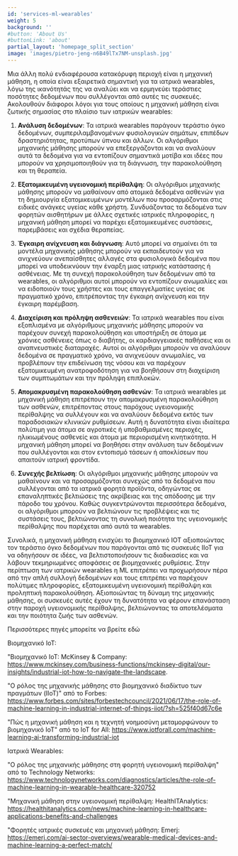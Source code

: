 ```yaml
---
id: 'services-ml-wearables'
weight: 5
background: ''
#button: 'About Us'
#buttonLink: 'about'
partial_layout: 'homepage_split_section'
image: 'images/pietro-jeng-n6B49lTx7NM-unsplash.jpg'
---
```

Μια άλλη πολύ ενδιαφέρουσα κατακόρυφη περιοχή είναι η μηχανική μάθηση, η οποία είναι εξαιρετικά σημαντική για τα ιατρικά wearables, λόγω της ικανότητάς της να αναλύει και να ερμηνεύει τεράστιες ποσότητες δεδομένων που συλλέγονται από αυτές τις συσκευές. Ακολουθούν διάφοροι λόγοι για τους οποίους η μηχανική μάθηση είναι ζωτικής σημασίας στο πλαίσιο των ιατρικών wearables: 

 

1. **Ανάλυση δεδομένων**: Τα ιατρικά wearables παράγουν τεράστιο όγκο δεδομένων, συμπεριλαμβανομένων φυσιολογικών σημάτων, επιπέδων δραστηριότητας, προτύπων ύπνου και άλλων. Οι αλγόριθμοι μηχανικής μάθησης μπορούν να επεξεργάζονται και να αναλύουν αυτά τα δεδομένα για να εντοπίζουν σημαντικά μοτίβα και ιδέες που μπορούν να χρησιμοποιηθούν για τη διάγνωση, την παρακολούθηση και τη θεραπεία. 

 

2. **Εξατομικευμένη υγειονομική περίθαλψη**: Οι αλγόριθμοι μηχανικής μάθησης μπορούν να μαθαίνουν από ατομικά δεδομένα ασθενών για τη δημιουργία εξατομικευμένων μοντέλων που προσαρμόζονται στις ειδικές ανάγκες υγείας κάθε χρήστη. Συνδυάζοντας τα δεδομένα των φορητών αισθητήρων με άλλες σχετικές ιατρικές πληροφορίες, η μηχανική μάθηση μπορεί να παρέχει εξατομικευμένες συστάσεις, παρεμβάσεις και σχέδια θεραπείας. 

 

3. **Έγκαιρη ανίχνευση και διάγνωση**: Αυτό μπορεί να σημαίνει ότι τα μοντέλα μηχανικής μάθησης μπορούν να εκπαιδευτούν για να ανιχνεύουν ανεπαίσθητες αλλαγές στα φυσιολογικά δεδομένα που μπορεί να υποδεικνύουν την έναρξη μιας ιατρικής κατάστασης ή ασθένειας. Με τη συνεχή παρακολούθηση των δεδομένων από τα wearables, οι αλγόριθμοι αυτοί μπορούν να εντοπίζουν ανωμαλίες και να ειδοποιούν τους χρήστες και τους επαγγελματίες υγείας σε πραγματικό χρόνο, επιτρέποντας την έγκαιρη ανίχνευση και την έγκαιρη παρέμβαση. 

 

4. **Διαχείριση και πρόληψη ασθενειών**: Τα ιατρικά wearables που είναι εξοπλισμένα με αλγόριθμους μηχανικής μάθησης μπορούν να παρέχουν συνεχή παρακολούθηση και υποστήριξη σε άτομα με χρόνιες ασθένειες όπως ο διαβήτης, οι καρδιαγγειακές παθήσεις και οι αναπνευστικές διαταραχές. Αυτοί οι αλγόριθμοι μπορούν να αναλύουν δεδομένα σε πραγματικό χρόνο, να ανιχνεύουν ανωμαλίες, να προβλέπουν την επιδείνωση της νόσου και να παρέχουν εξατομικευμένη ανατροφοδότηση για να βοηθήσουν στη διαχείριση των συμπτωμάτων και την πρόληψη επιπλοκών. 

 

5. **Απομακρυσμένη παρακολούθηση ασθενών**: Τα ιατρικά wearables με μηχανική μάθηση επιτρέπουν την απομακρυσμένη παρακολούθηση των ασθενών, επιτρέποντας στους παρόχους υγειονομικής περίθαλψης να συλλέγουν και να αναλύουν δεδομένα εκτός των παραδοσιακών κλινικών ρυθμίσεων. Αυτή η δυνατότητα είναι ιδιαίτερα πολύτιμη για άτομα σε αγροτικές ή υποβαθμισμένες περιοχές, ηλικιωμένους ασθενείς και άτομα με περιορισμένη κινητικότητα. Η μηχανική μάθηση μπορεί να βοηθήσει στην ανάλυση των δεδομένων που συλλέγονται και στον εντοπισμό τάσεων ή αποκλίσεων που απαιτούν ιατρική φροντίδα. 

 

6. **Συνεχής βελτίωση**: Οι αλγόριθμοι μηχανικής μάθησης μπορούν να μαθαίνουν και να προσαρμόζονται συνεχώς από τα δεδομένα που συλλέγονται από τα ιατρικά φορητά προϊόντα, οδηγώντας σε επαναληπτικές βελτιώσεις της ακρίβειας και της απόδοσης με την πάροδο του χρόνου. Καθώς συγκεντρώνονται περισσότερα δεδομένα, οι αλγόριθμοι μπορούν να βελτιώνουν τις προβλέψεις και τις συστάσεις τους, βελτιώνοντας τη συνολική ποιότητα της υγειονομικής περίθαλψης που παρέχεται από αυτά τα wearables. 

 

Συνολικά, η μηχανική μάθηση ενισχύει το βιομηχανικό IOT αξιοποιώντας τον τεράστιο όγκο δεδομένων που παράγονται από τις συσκευές IIoT για να οδηγήσουν σε ιδέες, να βελτιστοποιήσουν τις διαδικασίες και να λάβουν τεκμηριωμένες αποφάσεις σε βιομηχανικές ρυθμίσεις. Στην περίπτωση των ιατρικών wearables η ML επιτρέπει να προχωρήσουν πέρα από την απλή συλλογή δεδομένων και τους επιτρέπει να παρέχουν πολύτιμες πληροφορίες, εξατομικευμένη υγειονομική περίθαλψη και προληπτική παρακολούθηση. Αξιοποιώντας τη δύναμη της μηχανικής μάθησης, οι συσκευές αυτές έχουν τη δυνατότητα να φέρουν επανάσταση στην παροχή υγειονομικής περίθαλψης, βελτιώνοντας τα αποτελέσματα και την ποιότητα ζωής των ασθενών. 

 

Περισσότερες πηγές μπορείτε να βρείτε εδώ 

 

Βιομηχανικό IoT: 

 

"Βιομηχανικό IoT: McKinsey & Company: https://www.mckinsey.com/business-functions/mckinsey-digital/our-insights/industrial-iot-how-to-navigate-the-landscape. 

 

"Ο ρόλος της μηχανικής μάθησης στο βιομηχανικό διαδίκτυο των πραγμάτων (IIoT)" από το Forbes: https://www.forbes.com/sites/forbestechcouncil/2021/06/17/the-role-of-machine-learning-in-industrial-internet-of-things-iiot/?sh=525f40d67c6e 

 

"Πώς η μηχανική μάθηση και η τεχνητή νοημοσύνη μεταμορφώνουν το βιομηχανικό IoT" από το IoT for All: https://www.iotforall.com/machine-learning-ai-transforming-industrial-iot 

 

Ιατρικά Wearables: 

 

"Ο ρόλος της μηχανικής μάθησης στη φορητή υγειονομική περίθαλψη" από το Technology Networks: https://www.technologynetworks.com/diagnostics/articles/the-role-of-machine-learning-in-wearable-healthcare-320752 

 

"Μηχανική μάθηση στην υγειονομική περίθαλψη: HealthITAnalytics: https://healthitanalytics.com/news/machine-learning-in-healthcare-applications-benefits-and-challenges 

 

"Φορητές ιατρικές συσκευές και μηχανική μάθηση: Emerj: https://emerj.com/ai-sector-overviews/wearable-medical-devices-and-machine-learning-a-perfect-match/ 